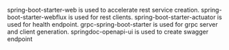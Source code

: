 spring-boot-starter-web is used to accelerate rest service creation.
spring-boot-starter-webflux is used for rest clients.
spring-boot-starter-actuator is used for health endpoint.
grpc-spring-boot-starter is used for grpc server and client generation.
springdoc-openapi-ui is used to create swagger endpoint
